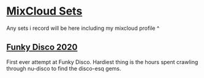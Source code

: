 # [MixCloud Sets](https://www.mixcloud.com/mattbeeme/)
Any sets i record will be here including my mixcloud profile ^

## [Funky Disco 2020](https://www.mixcloud.com/mattbeeme/funkydisco2020/)
First ever attempt at Funky Disco. Hardiest thing is the hours spent crawling through nu-disco to find the disco-esq gems.

